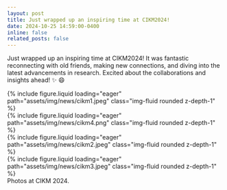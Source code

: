 ```yaml
---
layout: post
title: Just wrapped up an inspiring time at CIKM2024!
date: 2024-10-25 14:59:00-0400
inline: false
related_posts: false
---
```


Just wrapped up an inspiring time at CIKM2024! It was fantastic reconnecting with old friends, making new connections, and diving into the latest advancements in research. Excited about the collaborations and insights ahead! :sparkles: :smile:

<div class="row mt-3">
    <div class="col-sm mt-3 mt-md-0">
        {% include figure.liquid loading="eager" path="assets/img/news/cikm1.jpeg" class="img-fluid rounded z-depth-1" %}
    </div>
    <div class="col-sm mt-3 mt-md-0">
        {% include figure.liquid loading="eager" path="assets/img/news/cikm4.png" class="img-fluid rounded z-depth-1" %}
    </div>
</div>
<div class="row mt-3">
    <div class="col-sm mt-3 mt-md-0">
        {% include figure.liquid loading="eager" path="assets/img/news/cikm2.jpeg" class="img-fluid rounded z-depth-1" %}
    </div>
    <div class="col-sm mt-3 mt-md-0">
        {% include figure.liquid loading="eager" path="assets/img/news/cikm3.jpeg" class="img-fluid rounded z-depth-1" %}
    </div>
</div>
<div class="caption">
    Photos at CIKM 2024.
</div>


